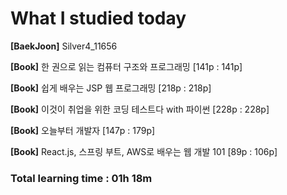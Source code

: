 <h1>What I studied today</h1>

<strong>[BaekJoon]</strong> Silver4_11656

<strong>[Book]</strong> 한 권으로 읽는 컴퓨터 구조와 프로그래밍 [141p : 141p]

<strong>[Book]</strong> 쉽게 배우는 JSP 웹 프로그래밍 [218p : 218p]

<strong>[Book]</strong> 이것이 취업을 위한 코딩 테스트다 with 파이썬 [228p : 228p]

<strong>[Book]</strong> 오늘부터 개발자 [147p : 179p]

<strong>[Book]</strong> React.js, 스프링 부트, AWS로 배우는 웹 개발 101 [89p : 106p]

<h3>Total learning time : 01h 18m</h3>